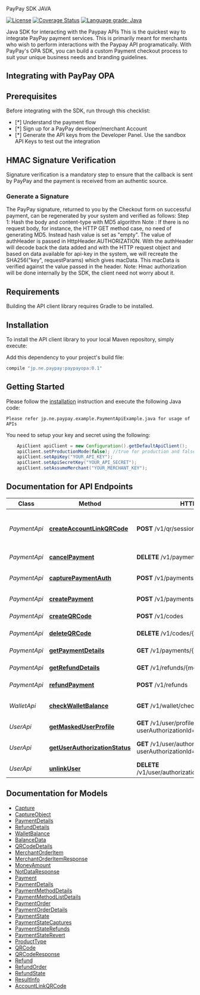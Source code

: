 PayPay SDK JAVA

[![License](https://img.shields.io/:license-apache-orange.svg)](https://opensource.org/licenses/Apache-2.0)
[![Coverage Status](https://coveralls.io/repos/github/paypay/paypayopa-sdk-java/badge.svg?branch=master)](https://coveralls.io/github/paypay/paypayopa-sdk-java?branch=master)
[![Language grade: Java](https://img.shields.io/lgtm/grade/java/g/paypay/paypayopa-sdk-java.svg?logo=lgtm&logoWidth=18)](https://lgtm.com/projects/g/paypay/paypayopa-sdk-java/context:java)

Java SDK for interacting with the Paypay APIs
This is the quickest way to integrate PayPay payment services. This is primarily meant for merchants who wish to perform interactions with the Paypay API programatically.
With PayPay's OPA SDK, you can build a custom Payment checkout process to suit your unique business needs and branding guidelines.
## Integrating with PayPay OPA
## Prerequisites
Before integrating with the SDK, run through this checklist:
- [*] Understand the payment flow
- [*] Sign up for a PayPay developer/merchant Account
- [*] Generate the API keys from the Developer Panel. Use the sandbox API Keys to test out the integration
## HMAC Signature Verification
Signature verification is a mandatory step to ensure that the callback is sent by PayPay and the payment is received from an authentic source.
### Generate a Signature
The PayPay signature, returned to you by the Checkout form on successful payment, can be regenerated by your system and verified as follows:
Step 1: Hash the body and content-type with MD5 algorithm
Note : If there is no request body, for instance, the HTTP GET method case, no need of generating MD5. Instead hash value is set as "empty".
The value of authHeader is passed in HttpHeader.AUTHORIZATION. With the authHeader will decode back the data added and with the HTTP request object and based on data available for api-key in the system, 
we will recreate the SHA256("key", requestParams) which gives macData. This macData is verified against the value passed in the header.
Note: Hmac authorization will be done internally by the SDK, the client need not worry about it.

## Requirements

Building the API client library requires Gradle to be installed.

## Installation

To install the API client library to your local Maven repository, simply execute:


Add this dependency to your project's build file:

```groovy
compile "jp.ne.paypay:paypayopa:0.1"
```

## Getting Started

Please follow the [installation](#installation) instruction and execute the following Java code:

```
Please refer jp.ne.paypay.example.PaymentApiExample.java for usage of APIs

```

You need to setup your key and secret using the following:

```java
    ApiClient apiClient = new Configuration().getDefaultApiClient();
    apiClient.setProductionMode(false); //true for production and false for sandbox. Default is sandbox
    apiClient.setApiKey("YOUR_API_KEY");
    apiClient.setApiSecretKey("YOUR_API_SECRET");
    apiClient.setAssumeMerchant("YOUR_MERCHANT_KEY");
```
## Documentation for API Endpoints

Class | Method | HTTP request | Description
------------ | ------------- | ------------- | -------------
*PaymentApi* | [**createAccountLinkQRCode**](docs/PaymentApi.md#createAccountLinkQRCode) | **POST** /v1/qr/sessions | Create an ACCOUNT LINK QR and display it to the user
*PaymentApi* | [**cancelPayment**](docs/PaymentApi.md#cancelPayment) | **DELETE** /v1/payments/{merchantPaymentId} | Cancel a payment
*PaymentApi* | [**capturePaymentAuth**](docs/PaymentApi.md#capturePaymentAuth) | **POST** /v1/payments/capture | Capture a payment authorization
*PaymentApi* | [**createPayment**](docs/PaymentApi.md#createPayment) | **POST** /v1/payments | Create a payment
*PaymentApi* | [**createQRCode**](docs/PaymentApi.md#createQRCode) | **POST** /v1/codes | Create a Code
*PaymentApi* | [**deleteQRCode**](docs/PaymentApi.md#deleteQRCode) | **DELETE** /v1/codes/{codeId} | Delete a Code
*PaymentApi* | [**getPaymentDetails**](docs/PaymentApi.md#getPaymentDetails) | **GET** /v1/payments/{merchantPaymentId} | Get payment details
*PaymentApi* | [**getRefundDetails**](docs/PaymentApi.md#getRefundDetails) | **GET** /v1/refunds/{merchantRefundId} | Get refund details
*PaymentApi* | [**refundPayment**](docs/PaymentApi.md#refundPayment) | **POST** /v1/refunds | Refund a payment
*WalletApi* | [**checkWalletBalance**](docs/WalletApi.md#checkWalletBalance) | **GET** /v1/wallet/check_balance | Check user wallet balance
*UserApi* | [**getMaskedUserProfile**](docs/UserApi.md#getMaskedUserProfile) | **GET** /v1/user/profile/secure?userAuthorizationId&#x3D;{userAuthorizationId} | Get masked user profile
*UserApi* | [**getUserAuthorizationStatus**](docs/UserApi.md#getUserAuthorizationStatus) | **GET** /v1/user/authorizations?userAuthorizationId&#x3D;{userAuthorizationId} | Get user authorization status
*UserApi* | [**unlinkUser**](docs/UserApi.md#unlinkUser) | **DELETE** /v1/user/authorizations/{userAuthorizationId} | Unlink user

## Documentation for Models

 - [Capture](docs/Capture.md)
 - [CaptureObject](docs/CaptureObject.md)
 - [PaymentDetails](docs/PaymentDetails.md)
 - [RefundDetails](docs/RefundDetails.md)
 - [WalletBalance](docs/WalletBalance.md)
 - [BalanceData](docs/BalanceData.md)
 - [QRCodeDetails](docs/QRCodeDetails.md)
 - [MerchantOrderItem](docs/MerchantOrderItem.md)
 - [MerchantOrderItemResponse](docs/MerchantOrderItemResponse.md)
 - [MoneyAmount](docs/MoneyAmount.md)
 - [NotDataResponse](docs/NotDataResponse.md)
 - [Payment](docs/Payment.md)
 - [PaymentDetails](docs/PaymentDetails.md)
 - [PaymentMethodDetails](docs/PaymentMethodDetails.md)
 - [PaymentMethodListDetails](docs/PaymentMethodListDetails.md)
 - [PaymentOrder](docs/PaymentOrder.md)
 - [PaymentOrderDetails](docs/PaymentOrderDetails.md)
 - [PaymentState](docs/PaymentState.md)
 - [PaymentStateCaptures](docs/PaymentStateCaptures.md)
 - [PaymentStateRefunds](docs/PaymentStateRefunds.md)
 - [PaymentStateRevert](docs/PaymentStateRevert.md)
 - [ProductType](docs/ProductType.md)
 - [QRCode](docs/QRCode.md)
 - [QRCodeResponse](docs/QRCodeResponse.md)
 - [Refund](docs/Refund.md)
 - [RefundOrder](docs/RefundOrder.md)
 - [RefundState](docs/RefundState.md)
 - [ResultInfo](docs/ResultInfo.md)
 - [AccountLinkQRCode](docs/AccountLinkQRCode.md)
